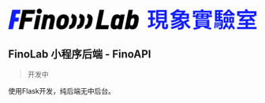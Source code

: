 ![FinoLab-Logo.png](./static/FinoLab-Logo.png)

## FinoLab 小程序后端 - FinoAPI

> 开发中

使用Flask开发，纯后端无中后台。